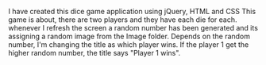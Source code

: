 I have created this dice game application using jQuery, HTML and CSS
This game is about, there are two players and they have each die for each.
whenever I refresh the screen a random number has been generated and its assigning a random image from the Image folder.
Depends on the random number, I'm changing the title as which player wins.
If the player 1 get the higher random number, the title says "Player 1 wins".
